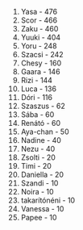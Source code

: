 1. Yasa - 476
2. Scor - 466
3. Zaku - 460
4. Yuuki - 404
5. Yoru - 248
6. Szacsi - 242
7. Chesy - 160
8. Gaara - 146
9. Rizi - 144
10. Luca - 136
11. Dóri - 116
12. Szaszus - 62
13. Sába - 60
13. Renátó - 60
14. Aya-chan - 50
15. Nadine - 40
15. Nezu - 40
16. Zsolti - 20
16. Timi - 20
16. Daniella - 20
17. Szandi - 10
17. Noira - 10
17. takarítónéni - 10
17. Vanessa - 10
17. Papee - 10
